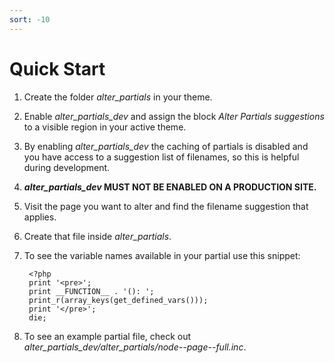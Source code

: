```yaml
---
sort: -10
---
```

# Quick Start

1. Create the folder _alter_partials_ in your theme.
3. Enable _alter_partials_dev_ and assign the block _Alter Partials suggestions_ to a visible region in your active theme.
4. By enabling _alter_partials_dev_ the caching of partials is disabled and you have access to a suggestion list of filenames, so this is helpful during development.
5. **_alter_partials_dev_ MUST NOT BE ENABLED ON A PRODUCTION SITE.**
6. Visit the page you want to alter and find the filename suggestion that applies.
7. Create that file inside _alter_partials_.
8. To see the variable names available in your partial use this snippet:
    
        <?php
        print '<pre>';
        print __FUNCTION__ . '(): ';
        print_r(array_keys(get_defined_vars()));
        print '</pre>';
        die;
    
1. To see an example partial file, check out _alter_partials_dev/alter_partials/node--page--full.inc_.
